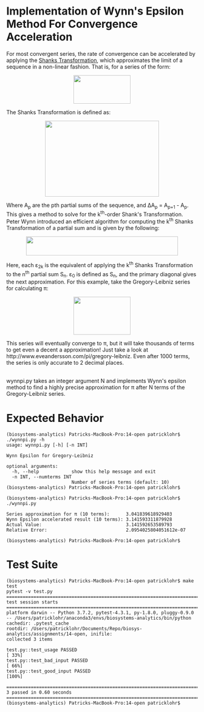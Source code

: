 # Implementation of Wynn's Epsilon Method For Convergence Acceleration
For most convergent series, the rate of convergence can be accelerated by applying the [Shanks Transformation](https://en.wikipedia.org/wiki/Shanks_transformation), which approximates the limit of a sequence in a non-linear fashion. That is, for a series of the form:

<p align="center">
  <img width="150" height="75" src="https://wikimedia.org/api/rest_v1/media/math/render/svg/ec37238b37bf8eacbdd244beeb8e6da607b17021">
</p>

The Shanks Transformation is defined as:

<p align="center">
  <img width="300" height="200" src="https://wikimedia.org/api/rest_v1/media/math/render/svg/54465b7c5c77f1cc947595def797ac7a62064a74">
</p>

Where A<sub>p</sub> are the pth partial sums of the sequence, and ΔA<sub>p</sub> = A<sub>p+1</sub> - A<sub>p</sub>.
This gives a method to solve for the k<sup>th</sup>-order Shank's Transformation. Peter Wynn introduced an efficient algorithm for computing the k<sup>th</sup> Shanks Transformation of a partial sum and is given by the following:


<p align="center">
  <img width="400" height="50" src="http://www.adamponting.com/wp-content/ql-cache/quicklatex.com-91b574374d16e4cc835dc61a880325a8_l3.png">
</p>
Here, each ε<sub>2k</sub> is the equivalent of applying the k<sup>th</sup> Shanks Transformation to the n<sup>th</sup> partial sum S<sub>n</sub>. ε<sub>0</sub> is defined as S<sub>n</sub>, and the primary diagonal gives the next approximation.
For this example, take the Gregory-Leibniz series for calculating π:
<p align="center">
  <img width="150" height="100" src="https://wikimedia.org/api/rest_v1/media/math/render/svg/cfa16105f38678c4b8151cd1ac1cd1a0a8d219c6">
</p>
This series will eventually converge to π, but it will take thousands of terms to get even a decent a approximation! Just take a look at http://www.eveandersson.com/pi/gregory-leibniz. Even after 1000 terms, the series is only accurate to 2 decimal places.<br/>
<br/>

wynnpi.py takes an integer argument N and implements Wynn's epsilon method to find a highly precise approximation for π after N terms of the Gregory-Leibniz series.

# Expected Behavior

````
(biosystems-analytics) Patricks-MacBook-Pro:14-open patricklohr$ ./wynnpi.py -h
usage: wynnpi.py [-h] [-n INT]

Wynn Epsilon for Gregory-Leibniz

optional arguments:
  -h, --help            show this help message and exit
  -n INT, --numterms INT
                        Number of series terms (default: 10)
(biosystems-analytics) Patricks-MacBook-Pro:14-open patricklohr$ 
````
````
(biosystems-analytics) Patricks-MacBook-Pro:14-open patricklohr$ ./wynnpi.py 

Series approximation for π (10 terms):      3.041839618929403
Wynn Epsilon accelerated result (10 terms): 3.141593311879928
Actual Value:                               3.141592653589793
Relative Error:                             2.0954025804051612e-07

(biosystems-analytics) Patricks-MacBook-Pro:14-open patricklohr$ 
````

# Test Suite

````
(biosystems-analytics) Patricks-MacBook-Pro:14-open patricklohr$ make test
pytest -v test.py
========================================================================= test session starts ==========================================================================
platform darwin -- Python 3.7.2, pytest-4.3.1, py-1.8.0, pluggy-0.9.0 -- /Users/patricklohr/anaconda3/envs/biosystems-analytics/bin/python
cachedir: .pytest_cache
rootdir: /Users/patricklohr/Documents/Repo/biosys-analytics/assignments/14-open, inifile:
collected 3 items                                                                                                                                                      

test.py::test_usage PASSED                                                                                                                                       [ 33%]
test.py::test_bad_input PASSED                                                                                                                                   [ 66%]
test.py::test_good_input PASSED                                                                                                                                  [100%]

======================================================================= 3 passed in 0.60 seconds =======================================================================
(biosystems-analytics) Patricks-MacBook-Pro:14-open patricklohr$ 
````
